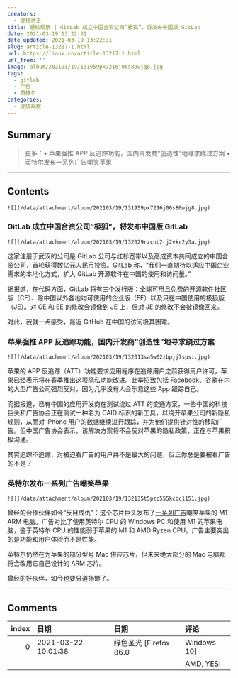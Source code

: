 ```yaml
---
creators:
  - 硬核老王
title: 硬核观察 | GitLab 成立中国合资公司“极狐”，将发布中国版 GitLab
date: 2021-03-19 13:22:31
date_updated: 2021-03-19 13:22:31
slug: article-13217-1.html
url: https://linux.cn/article-13217-1.html
url_from: ''
image: album/202103/19/131959px7216j06s80wjg8.jpg
tags:
  - gitlab
  - 广告
  - 英特尔
categories:
  - 硬核观察
---
```


## Summary

> 更多：• 苹果强推 APP 反追踪功能，国内开发商“创造性”地寻求绕过方案 • 英特尔发布一系列广告嘲笑苹果

***

<!-- more -->

## Contents

`![](/data/attachment/album/202103/19/131959px7216j06s80wjg8.jpg)`

### GitLab 成立中国合资公司“极狐”，将发布中国版 GitLab

`![](/data/attachment/album/202103/19/132029rzcnb2rj2vkr2y3a.jpg)`

这家注册于武汉的公司是 GitLab 公司与红杉宽带以及高成资本共同成立的中国合资公司，首轮获得数亿元人民币投资。GitLab 称，“我们一直期待以适应中国企业需求的本地化方式，扩大 GitLab 开源软件在中国的使用和访问量。”

据[报道](https://www.theregister.com/2021/03/18/gitlab_china_jihu/)，在代码方面，GitLab 将有三个发行版：全球可用且免费的开源软件社区版（CE）、除中国以外各地均可使用的企业版（EE）以及只在中国使用的极狐版（JE）。对 CE 和 EE 的修改会镜像到 JE 上，但对 JE 的修改不会被镜像回来。

对此，我就一点感受，最近 GitHub 在中国的访问极其困难。

### 苹果强推 APP 反追踪功能，国内开发商“创造性”地寻求绕过方案

`![](/data/attachment/album/202103/19/132013sa5w02zbpjj7spsi.jpg)`

苹果的 APP 反追踪（ATT）功能要求应用程序在追踪用户之前获得用户许可，苹果已经表示将在春季推出这项隐私功能改进。此举招致包括 Facebook、谷歌在内的大型广告公司强烈反对，因为几乎没有人会乐意这些 App 跟踪自己。

而据报道，已有中国的应用开发商在测试绕过 ATT 的变通方案，一些中国的科技巨头和广告协会正在测试一种名为 CAID 标识的新工具，以绕开苹果公司的新隐私规则，从而对 iPhone 用户的数据继续进行跟踪，并为他们提供针对性的移动广告。但中国广告协会表示，该解决方案将不会反对苹果的隐私政策，正在与苹果积极沟通。

其实追踪不追踪，对被迫看广告的用户并不是最大的问题，反正你总是要被看广告的不是？ 

### 英特尔发布一系列广告嘲笑苹果

`![](/data/attachment/album/202103/19/132135t5pzp555kcbc1151.jpg)`

曾经的合作伙伴如今“反目成仇”：这个芯片巨头发布了[一系列广告](https://www.youtube.com/channel/UCk7SjrXVXAj8m8BLgzh6dGA)嘲笑苹果的 M1 ARM 电脑。广告对比了使用英特尔 CPU 的 Windows PC 和使用 M1 的苹果电脑，鉴于英特尔 CPU 的性能弱于苹果的 M1 和 AMD Ryzen CPU，广告主要突出的是功能和用户体验而不是性能。

英特尔仍然在为苹果的部分型号 Mac 供应芯片，但未来绝大部分的 Mac 电脑都将会改用它自己设计的 ARM 芯片。

曾经的好伙伴，如今也要分道扬镳了。

***

## Comments

|   index | 日期                | 日期                               | 评论                                                                                                      |
|--------:|:--------------------|:-----------------------------------|:----------------------------------------------------------------------------------------------------------|
|       0 | 2021-03-22 10:01:38 | 绿色圣光 [Firefox 86.0|Windows 10] | GitHub 访问困难，不是最近开始的吧？我感觉，当年突然屏蔽，反对太强烈，所以后来就开始“温水煮青蛙”了。<br /> |
|         |                     |                                    | AMD, YES!                                                                                                 |

